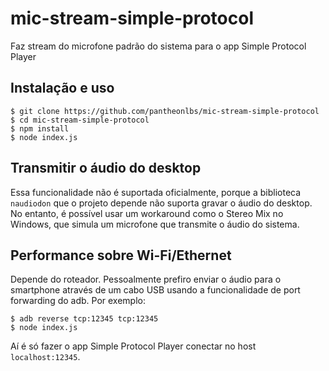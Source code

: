 # mic-stream-simple-protocol
Faz stream do microfone padrão do sistema para o app Simple Protocol Player

## Instalação e uso
```
$ git clone https://github.com/pantheonlbs/mic-stream-simple-protocol
$ cd mic-stream-simple-protocol
$ npm install
$ node index.js
```

## Transmitir o áudio do desktop
Essa funcionalidade não é suportada oficialmente, porque a biblioteca `naudiodon` que o projeto depende não suporta gravar o áudio do desktop. No entanto, é possível usar um workaround como o Stereo Mix no Windows, que simula um microfone que transmite o áudio do sistema.

## Performance sobre Wi-Fi/Ethernet
Depende do roteador. Pessoalmente prefiro enviar o áudio para o smartphone através de um cabo USB usando a funcionalidade de port forwarding do adb. Por exemplo:

```
$ adb reverse tcp:12345 tcp:12345
$ node index.js
```

Aí é só fazer o app Simple Protocol Player conectar no host `localhost:12345`.
